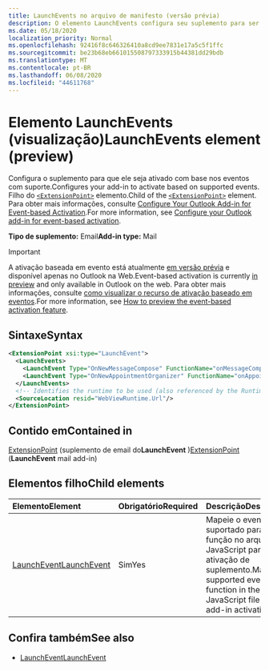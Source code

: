 ```yaml
---
title: LaunchEvents no arquivo de manifesto (versão prévia)
description: O elemento LaunchEvents configura seu suplemento para ser ativado com base nos eventos com suporte.
ms.date: 05/18/2020
localization_priority: Normal
ms.openlocfilehash: 92416f8c646326410a8cd9ee7831e17a5c5f1ffc
ms.sourcegitcommit: be23b68eb661015508797333915b44381dd29bdb
ms.translationtype: MT
ms.contentlocale: pt-BR
ms.lasthandoff: 06/08/2020
ms.locfileid: "44611768"
---
```

# <a name="launchevents-element-preview"></a><span data-ttu-id="be011-103">Elemento LaunchEvents (visualização)</span><span class="sxs-lookup"><span data-stu-id="be011-103">LaunchEvents element (preview)</span></span>

<span data-ttu-id="be011-104">Configura o suplemento para que ele seja ativado com base nos eventos com suporte.</span><span class="sxs-lookup"><span data-stu-id="be011-104">Configures your add-in to activate based on supported events.</span></span> <span data-ttu-id="be011-105">Filho do [`<ExtensionPoint>`](extensionpoint.md) elemento.</span><span class="sxs-lookup"><span data-stu-id="be011-105">Child of the [`<ExtensionPoint>`](extensionpoint.md) element.</span></span> <span data-ttu-id="be011-106">Para obter mais informações, consulte [Configure Your Outlook Add-in for Event-based Activation](../../outlook/autolaunch.md).</span><span class="sxs-lookup"><span data-stu-id="be011-106">For more information, see [Configure your Outlook add-in for event-based activation](../../outlook/autolaunch.md).</span></span>

<span data-ttu-id="be011-107">**Tipo de suplemento:** Email</span><span class="sxs-lookup"><span data-stu-id="be011-107">**Add-in type:** Mail</span></span>

> [!IMPORTANT]
> <span data-ttu-id="be011-108">A ativação baseada em evento está atualmente [em versão prévia](../../reference/objectmodel/preview-requirement-set/outlook-requirement-set-preview.md) e disponível apenas no Outlook na Web.</span><span class="sxs-lookup"><span data-stu-id="be011-108">Event-based activation is currently [in preview](../../reference/objectmodel/preview-requirement-set/outlook-requirement-set-preview.md) and only available in Outlook on the web.</span></span> <span data-ttu-id="be011-109">Para obter mais informações, consulte [como visualizar o recurso de ativação baseado em eventos](../../outlook/autolaunch.md#how-to-preview-the-event-based-activation-feature).</span><span class="sxs-lookup"><span data-stu-id="be011-109">For more information, see [How to preview the event-based activation feature](../../outlook/autolaunch.md#how-to-preview-the-event-based-activation-feature).</span></span>

## <a name="syntax"></a><span data-ttu-id="be011-110">Sintaxe</span><span class="sxs-lookup"><span data-stu-id="be011-110">Syntax</span></span>

```XML
<ExtensionPoint xsi:type="LaunchEvent">
  <LaunchEvents>
    <LaunchEvent Type="OnNewMessageCompose" FunctionName="onMessageComposeHandler"/>
    <LaunchEvent Type="OnNewAppointmentOrganizer" FunctionName="onAppointmentComposeHandler"/>
  </LaunchEvents>
  <!-- Identifies the runtime to be used (also referenced by the Runtime element). -->
  <SourceLocation resid="WebViewRuntime.Url"/>
</ExtensionPoint>
```

## <a name="contained-in"></a><span data-ttu-id="be011-111">Contido em</span><span class="sxs-lookup"><span data-stu-id="be011-111">Contained in</span></span>

<span data-ttu-id="be011-112">[ExtensionPoint](extensionpoint.md) (suplemento de email do**LaunchEvent** )</span><span class="sxs-lookup"><span data-stu-id="be011-112">[ExtensionPoint](extensionpoint.md) (**LaunchEvent** mail add-in)</span></span>

## <a name="child-elements"></a><span data-ttu-id="be011-113">Elementos filho</span><span class="sxs-lookup"><span data-stu-id="be011-113">Child elements</span></span>

|  <span data-ttu-id="be011-114">Elemento</span><span class="sxs-lookup"><span data-stu-id="be011-114">Element</span></span> |  <span data-ttu-id="be011-115">Obrigatório</span><span class="sxs-lookup"><span data-stu-id="be011-115">Required</span></span>  |  <span data-ttu-id="be011-116">Descrição</span><span class="sxs-lookup"><span data-stu-id="be011-116">Description</span></span>  |
|:-----|:-----|:-----|
| [<span data-ttu-id="be011-117">LaunchEvent</span><span class="sxs-lookup"><span data-stu-id="be011-117">LaunchEvent</span></span>](launchevent.md) | <span data-ttu-id="be011-118">Sim</span><span class="sxs-lookup"><span data-stu-id="be011-118">Yes</span></span> |  <span data-ttu-id="be011-119">Mapeie o evento suportado para sua função no arquivo JavaScript para ativação de suplemento.</span><span class="sxs-lookup"><span data-stu-id="be011-119">Map supported event to its function in the JavaScript file for add-in activation.</span></span> |

## <a name="see-also"></a><span data-ttu-id="be011-120">Confira também</span><span class="sxs-lookup"><span data-stu-id="be011-120">See also</span></span>

- [<span data-ttu-id="be011-121">LaunchEvent</span><span class="sxs-lookup"><span data-stu-id="be011-121">LaunchEvent</span></span>](launchevent.md)
